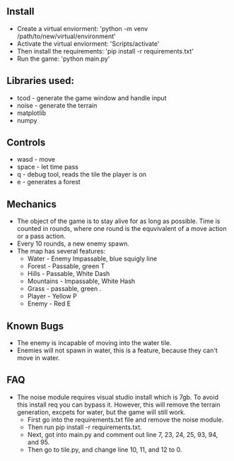 ## Install

- Create a virtual enviorment: 'python -m venv /path/to/new/virtual/environment'
- Activate the virtual enviorment: 'Scripts/activate'
- Then install the requirements: 'pip install -r requirements.txt'
- Run the game: 'python main.py'

## Libraries used:

- tcod - generate the game window and handle input
- noise - generate the terrain
- matplotlib
- numpy

## Controls

- wasd - move
- space - let time pass
- q - debug tool, reads the tile the player is on
- e - generates a forest

## Mechanics

- The object of the game is to stay alive for as long as possible. Time is counted in rounds, where one round is the equvivalent of a move action or a pass action.
- Every 10 rounds, a new enemy spawn.
- The map has several features:
  - Water - Enemy Impassable, blue squigly line
  - Forest - Passable, green T
  - Hills - Passable, White Dash
  - Mountains - Impassable, White Hash
  - Grass - passable, green .
  - Player - Yellow P
  - Enemy - Red E

## Known Bugs

- The enemy is incapable of moving into the water tile.
- Enemies will not spawn in water, this is a feature, because they can't move in water.

## FAQ

- The noise module requires visual studio install which is 7gb. To avoid this install req you can bypass it. However, this will remove the terrain generation, excpets for water, but the game will still work.
  - First go into the requirements.txt file and remove the noise module.
  - Then run pip install -r requirements.txt.
  - Next, got into main.py and comment out line 7, 23, 24, 25, 93, 94, and 95.
  - Then go to tile.py, and change line 10, 11, and 12 to 0.
